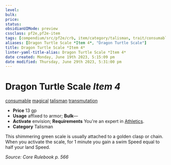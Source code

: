 ```yaml
---
level:
bulk:
price:
status:
obsidianUIMode: preview
cssclass: pf2e,pf2e-item
tags: [compendium/src/pf2e/crb, item/category/talisman, trait/consumable, trait/magical, trait/talisman, trait/transmutation]
aliases: [Dragon Turtle Scale *Item 4*, "Dragon Turtle Scale"]
title: Dragon Turtle Scale *Item 4*
linter-yaml-title-alias: Dragon Turtle Scale *Item 4*
date created: Monday, June 19th 2023, 5:15:09 pm
date modified: Thursday, June 29th 2023, 5:31:00 pm
---
```


# Dragon Turtle Scale *Item 4*

[consumable](rules/traits/consumable.md) [magical](rules/traits/magical.md) [talisman](rules/traits/talisman.md) [transmutation](rules/traits/transmutation.md)  

- **Price** 13 gp
- **Usage** affixed to armor; **Bulk**—
- **Activate** envision; **Requirements** You're an expert in [Athletics](compendium/skills.md#Athletics).
- **Category** Talisman

This shimmering green scale is usually attached to a golden clasp or chain. When you activate the scale, for 1 minute you gain a swim Speed equal to half your land Speed.

*Source: Core Rulebook p. 566*
